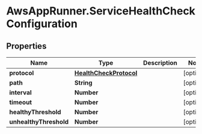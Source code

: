 # AwsAppRunner.ServiceHealthCheckConfiguration

## Properties

Name | Type | Description | Notes
------------ | ------------- | ------------- | -------------
**protocol** | [**HealthCheckProtocol**](HealthCheckProtocol.md) |  | [optional] 
**path** | **String** |  | [optional] 
**interval** | **Number** |  | [optional] 
**timeout** | **Number** |  | [optional] 
**healthyThreshold** | **Number** |  | [optional] 
**unhealthyThreshold** | **Number** |  | [optional] 


